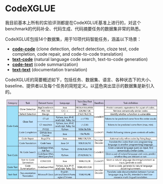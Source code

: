 # CodeXGLUE

我目前基本上所有的实验评测都是在CodeXGLUE基准上进行的，对这个benchmark的代码补全、代码生成、代码摘要任务的数据集非常的熟悉。

CodeXGLUE包括14个数据集，用于10项代码智能任务，涵盖以下场景：

- **[code-code](https://github.com/microsoft/CodeXGLUE/tree/main/Code-Code)** (clone detection, defect detection, cloze test, code completion, code repair, and code-to-code translation)
- **[text-code](https://github.com/microsoft/CodeXGLUE/tree/main/Text-Code)** (natural language code search, text-to-code generation)
- **[code-text](https://github.com/microsoft/CodeXGLUE/tree/main/Code-Text/)** (code summarization)
- **[text-text](https://github.com/microsoft/CodeXGLUE/tree/main/Text-Text)** (documentation translation)

CodeXGLUE的简要概述如下，包括任务、数据集、语言、各种状态下的大小、baseline、提供者以及每个任务的简短定义。以蓝色突出显示的数据集是新引入的。

![image-20230423012648698](assets/image-20230423012648698.png)